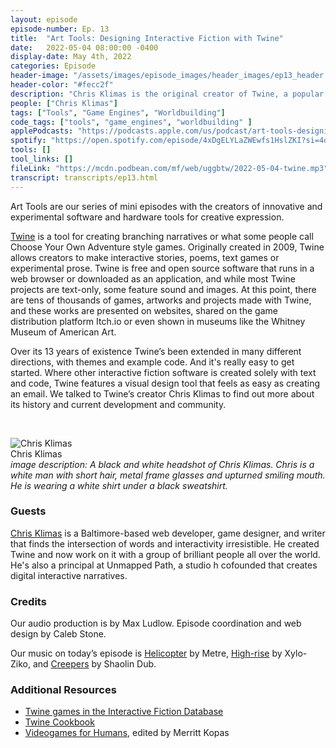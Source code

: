 ```yaml
---
layout: episode
episode-number: Ep. 13
title:  "Art Tools: Designing Interactive Fiction with Twine"
date:   2022-05-04 08:00:00 -0400
display-date: May 4th, 2022
categories: Episode
header-image: "/assets/images/episode_images/header_images/ep13_header.png"
header-color: "#fecc2f"
description: "Chris Klimas is the original creator of Twine, a popular open source expanded toolset for creating branching narratives and interactive experimental stories and game. He talks about its creation, community and where it's going next."
people: ["Chris Klimas"]
tags: ["Tools", "Game Engines", "Worldbuilding"]
code_tags: ["tools", "game_engines", "worldbuilding" ]
applePodcasts: "https://podcasts.apple.com/us/podcast/art-tools-designing-interactive-fiction-with-twine/id1536778522?i=1000559674038"
spotify: "https://open.spotify.com/episode/4xDgELYLaZWEwfs1HslZKI?si=4df56ba1916a4fc4"
tools: []
tool_links: []
fileLink: "https://mcdn.podbean.com/mf/web/uggbtw/2022-05-04-twine.mp3"
transcript: transcripts/ep13.html
---
```


Art Tools are our series of mini episodes with the creators of innovative and experimental software and hardware tools for creative expression.

[Twine](https://twinery.org) is a tool for creating branching narratives or what some people call Choose Your Own Adventure style games. Originally created in 2009, Twine allows creators to make interactive stories, poems, text games or experimental prose. Twine is free and open source software that runs in a web browser or downloaded as an application, and while most Twine projects are text-only, some feature sound and images. At this point, there are tens of thousands of games, artworks and projects made with Twine, and these works are presented on websites, shared on the game distribution platform Itch.io or even shown in museums like the Whitney Museum of American Art.

Over its 13 years of existence Twine’s been extended in many different directions, with themes and example code. And it's really easy to get started. Where other interactive fiction software is created solely with text and code, Twine features a visual design tool that feels as easy as creating an email. We talked to Twine’s creator Chris Klimas to find out more about its history and current development and community.

<br>

![Chris Klimas]({{site.baseurl}}/assets/images/chris.jpg)  
Chris Klimas  
*image description: A black and white headshot of Chris Klimas. Chris is a white man with short hair, metal frame glasses and upturned smiling mouth. He is wearing a white shirt under a black sweatshirt.*

### Guests

<a href="https://chrisklimas.com/" alt="Chris Klimas" class="nameTag">Chris Klimas</a> is a Baltimore-based web developer, game designer, and writer that finds the intersection of words and interactivity irresistible. He created Twine and now work on it with a group of brilliant people all over the world. He's also a principal at Unmapped Path, a studio h cofounded that creates digital interactive narratives.

### Credits

Our audio production is by Max Ludlow. Episode coordination and web design by Caleb Stone. 

Our music on today’s episode is [Helicopter](https://freemusicarchive.org/music/Metre/alternator/helicopter/) by Metre, [High-rise](https://freemusicarchive.org/music/Xylo-Ziko/prism/high-rise/) by Xylo-Ziko, and [Creepers](https://freemusicarchive.org/music/Shaolin_Dub/joint-force/creepers/) by Shaolin Dub.

### Additional Resources

* [Twine games in the Interactive Fiction Database](https://ifdb.org/search?searchfor=system:Twine)
* [Twine Cookbook](http://twinery.org/cookbook/) 
* [Videogames for Humans](https://instarbooks.itch.io/videogames-for-humans), edited by Merritt Kopas
